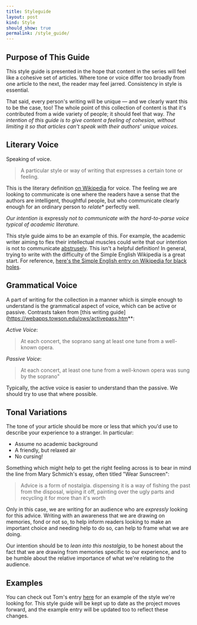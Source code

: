 ```yaml
---
title: Styleguide
layout: post
kind: Style
should_show: true
permalink: /style_guide/
---
```


## Purpose of This Guide

This style guide is presented in the hope that content in the series will feel like a cohesive set of articles. Where
tone or voice differ too broadly from one article to the next, the reader may feel jarred. Consistency in style is
essential.

That said, every person's writing will be unique — and we clearly want this to be the case, too! The whole point of this
collection of content is that it's contributed from a wide variety of people; it should feel that way. *The intention of
this guide is to give content a feeling of cohesion, without limiting it so that articles can't speak with their authors'
unique voices.*

## Literary Voice

Speaking of voice.

> A particular style or way of writing that expresses a certain tone or feeling.

This is the literary definition [on Wikipedia](https://en.wiktionary.org/wiki/voice) for voice.
The feeling we are looking to communicate is one where the readers have a sense that the authors are intelligent,
thoughtful people, but who communicate clearly enough for an ordinary person to *relate** perfectly well.

*Our intention is* expressly *not to communicate with the hard-to-parse voice typical of academic literature.*

This style guide aims to be an example of this. For example, the academic writer aiming to flex their intellectual
muscles could write that our intention is not to communicate [abstrusely](https://en.wiktionary.org/wiki/abstruse). This
isn't a helpful definition! In general, trying to write with the difficulty of the Simple English Wikipedia is a great
start. For reference, [here's the Simple English entry on Wikipedia for black holes](https://simple.wikipedia.org/wiki/Black_hole).

## Grammatical Voice

A part of writing for the collection in a manner which is simple enough to understand is the grammatical aspect of
voice, which can be active or passive. Contrasts taken from [this writing guide](https://webapps.towson.edu/ows/activepass.htm**:

*Active Voice*:

> At each concert, the soprano sang at least one tune from a well-known opera.

*Passive Voice*:

> At each concert, at least one tune from a well-known opera was sung by the soprano"

Typically, the active voice is easier to understand than the passive. We should try to use that where possible.


## Tonal Variations

The tone of your article should be more or less that which you'd use to describe your experience to a stranger. In
particular:

* Assume no academic background
* A friendly, but relaxed air
* No cursing!

Something which might help to get the right feeling across is to bear in mind the line from Mary Schmich's essay, often
titled "Wear Sunscreen":

> Advice is a form of nostalgia. dispensing it is a way of fishing the past from the disposal, wiping it off, painting
> over the ugly parts and recycling it for more than it's worth

Only in this case, we are writing for an audience who are *expressly* looking for this advice. Writing with an awareness
that we are drawing on memories, fond or not so, to help inform readers looking to make an important choice and needing
help to do so, can help to frame what we are doing. 

Our intention should be to *lean into this nostalgia*, to be honest about the fact that we are drawing from memories
specific to our experience, and to be humble about the relative importance of what we're relating to the audience.

## Examples

You can check out Tom's entry [here]() for an example of the style we're looking for. This style guide will be kept up
to date as the project moves forward, and the example entry will be updated too to reflect these changes.
